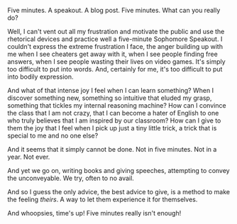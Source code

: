 <p>Five minutes. A speakout. A blog post. Five minutes. What can you really do?</p><p>Well, I can't vent out all my frustration and motivate the public and use the rhetorical devices and practice well a five-minute Sophomore Speakout. I couldn't express the extreme frustration I face, the anger building up with me when I see cheaters get away with it, when I see people finding free answers, when I see people wasting their lives on video games. It's simply too difficult to put into words. And, certainly for me, it's too difficult to put into bodily expression.</p><p>And what of that intense joy I feel when I can learn something? When I discover something new, something so intuitive that eluded my grasp, something that tickles my internal reasoning machine? How can I convince the class that I am not crazy, that I can become a hater of English to one who truly believes that I am inspired by our classroom? How can I give to them the joy that I feel when I pick up just a tiny little trick, a trick that is special to me and no one else?</p><p>And it seems that it simply cannot be done. Not in five minutes. Not in a year. Not ever.</p><p>And yet we go on, writing books and giving speeches, attempting to convey the unconveyable. We try, often to no avail.</p><p>And so I guess the only advice, the best advice to give, is a method to make the feeling <em>theirs</em>. A way to let them experience it for themselves.</p><p>And whoopsies, time's up! Five minutes really isn't enough!</p>
